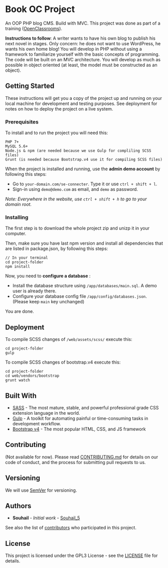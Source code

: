 # Book OC Project

An OOP PHP blog CMS. Build with MVC. This project was done as part of a training ([OpenClassrooms](https://openclassrooms.com/)).

**Instructions to follow**:
A writer wants to have his own blog to publish his next novel in stages. Only concern: he does not want to use WordPress, he wants his own home blog!
You will develop in PHP without using a framework to familiarize yourself with the basic concepts of programming. The code will be built on an MVC architecture. You will develop as much as possible in object oriented (at least, the model must be constructed as an object).

## Getting Started

These instructions will get you a copy of the project up and running on your local machine for development and testing purposes. See deployment for notes on how to deploy the project on a live system.

### Prerequisites

To install and to run the project you will need this:

```
PHP 7+
MySQL 5.6+
Node.js & npm (are needed because we use Gulp for compliling SCSS files)
Grunt (is needed because Bootstrap.v4 use it for compiling SCSS files)
```

When the project is installed and running, use the **admin demo account** by following this steps:
* Go to `your-domain.com/se-connecter`. Type it or use `ctrl + shift + l`.
* Sign-in using `demo@demo.com` as email, and `demo` as password.

*Note: Everywhere in the website, use `ctrl + shift + h` to go to your domain root.*

### Installing

The first step is to download the whole project zip and unizp it in your computer.

Then, make sure you have last npm version and install all dependencies that are listed in package.json, by following this steps:

```
// In your terminal
cd project-folder
npm install
```

Now, you need to **configure a database** :
* Install the database structure using `/app/databases/main.sql`. A demo user is already there.
* Configure your database config file `/app/config/databases.json`. (Please keep `main` key unchanged)

You are done.

## Deployment

To compile SCSS changes of `/web/assets/scss/` execute this:

```
cd project-folder
gulp
```

To compile SCSS changes of bootstrap.v4 execute this:

```
cd project-folder
cd web/vendors/bootstrap
grunt watch
```

## Built With

* [SASS](http://sass-lang.com/) - The most mature, stable, and powerful professional grade CSS extension language in the world.
* [Gulp](https://gulpjs.com/) - A toolkit for automating painful or time-consuming tasks in development workflow.
* [Bootstrap v4](https://v4-alpha.getbootstrap.com/) - The most popular HTML, CSS, and JS framework

## Contributing

(Not available for now). Please read [CONTRIBUTING.md](#) for details on our code of conduct, and the process for submitting pull requests to us.

## Versioning

We will use [SemVer](http://semver.org/) for versioning.

## Authors

* **Souhail** - *Initial work* - [Souhail_5](https://github.com/Souhail-5)

See also the list of [contributors](https://github.com/Souhail-5/book-oc-project/contributors) who participated in this project.

## License

This project is licensed under the GPL3 License - see the [LICENSE](LICENSE.md) file for details.
